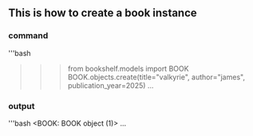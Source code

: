 ## This is how to create a book instance

### command
'''bash
>>> from bookshelf.models import BOOK
>>> BOOK.objects.create(title="valkyrie", author="james", publication_year=2025)
...



### output
'''bash
<BOOK: BOOK object (1)>
...
